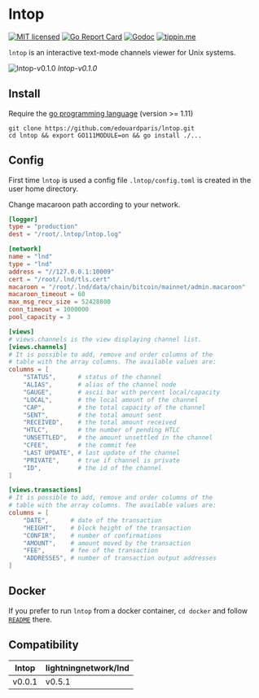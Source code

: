 # lntop

[![MIT licensed](https://img.shields.io/badge/license-MIT-blue.svg)](https://github.com/edouardparis/lntop/blob/master/LICENSE)
[![Go Report Card](https://goreportcard.com/badge/github.com/edouardparis/lntop)](https://goreportcard.com/report/github.com/edouardparis/lntop)
[![Godoc](https://godoc.org/github.com/edouardparis/lntop?status.svg)](https://godoc.org/github.com/edouardparis/lntop)
[![tippin.me](https://badgen.net/badge/%E2%9A%A1%EF%B8%8Ftippin.me/@edouardparis/F0918E)](https://tippin.me/@edouardparis)

`lntop` is an interactive text-mode channels viewer for Unix systems.

 ![lntop-v0.1.0](http://paris.iiens.net/lntop-v0.1.0.png)
 *lntop-v0.1.0*

## Install

Require the [go programming language](https://golang.org/) (version >= 1.11)
```
git clone https://github.com/edouardparis/lntop.git
cd lntop && export GO111MODULE=on && go install ./...
```

## Config

First time `lntop` is used a config file `.lntop/config.toml` is created
in the user home directory.

Change macaroon path according to your network.

```toml
[logger]
type = "production"
dest = "/root/.lntop/lntop.log"

[network]
name = "lnd"
type = "lnd"
address = "//127.0.0.1:10009"
cert = "/root/.lnd/tls.cert"
macaroon = "/root/.lnd/data/chain/bitcoin/mainnet/admin.macaroon"
macaroon_timeout = 60
max_msg_recv_size = 52428800
conn_timeout = 1000000
pool_capacity = 3

[views]
# views.channels is the view displaying channel list.
[views.channels]
# It is possible to add, remove and order columns of the
# table with the array columns. The available values are:
columns = [
	"STATUS",      # status of the channel
	"ALIAS",       # alias of the channel node
	"GAUGE",       # ascii bar with percent local/capacity
	"LOCAL",       # the local amount of the channel
	"CAP",         # the total capacity of the channel
	"SENT",        # the total amount sent
	"RECEIVED",    # the total amount received
	"HTLC",        # the number of pending HTLC
	"UNSETTLED",   # the amount unsettled in the channel
	"CFEE",        # the commit fee
	"LAST UPDATE", # last update of the channel
	"PRIVATE",     # true if channel is private
	"ID",          # the id of the channel
]

[views.transactions]
# It is possible to add, remove and order columns of the
# table with the array columns. The available values are:
columns = [
	"DATE",      # date of the transaction
	"HEIGHT",    # block height of the transaction
	"CONFIR",    # number of confirmations
	"AMOUNT",    # amount moved by the transaction
	"FEE",       # fee of the transaction
	"ADDRESSES", # number of transaction output addresses
]
```

## Docker

If you prefer to run `lntop` from a docker container, `cd docker` and follow [`README`](docker/README.md) there.

## Compatibility

| lntop  | lightningnetwork/lnd |
|--------|----------------------|
| v0.0.1 | v0.5.1               |
